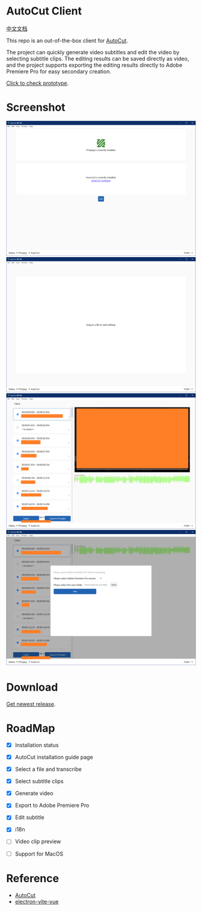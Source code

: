 # AutoCut Client

[中文文档](README_zh.md)

This repo is an out-of-the-box client for [AutoCut](https://github.com/mli/autocut).

The project can quickly generate video subtitles and edit the video by selecting subtitle clips. The editing results can be saved directly as video, and the project supports exporting the editing results directly to Adobe Premiere Pro for easy secondary creation.

[Click to check prototype](https://js.design/f/T0LLLh?p=g8rtx09zle).

# Screenshot

![Home](./images/1.png)
![Start](./images/2.png)
![Edit](./images/3.png)
![ExportToPR](./images/4.png)

# Download

[Get newest release](https://github.com/zcf0508/autocut-client/releases).

# RoadMap

- [x] Installation status
- [x] AutoCut installation guide page
- [x] Select a file and transcribe
- [x] Select subtitle clips
- [x] Generate video
- [x] Export to Adobe Premiere Pro
- [x] Edit subtitle
- [x] i18n
- [ ] Video clip preview
- [ ] Support for MacOS


# Reference

- [AutoCut](https://github.com/mli/autocut)
- [electron-vite-vue](https://github.com/electron-vite/electron-vite-vue)
